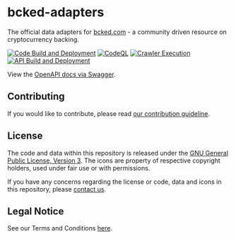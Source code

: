 # bcked-adapters

The official data adapters for [bcked.com](https://bcked.com/) - a community driven resource on cryptocurrency backing.

[![Code Build and Deployment](https://github.com/bcked/bcked-adapters/actions/workflows/build.yml/badge.svg)](https://github.com/bcked/bcked-adapters/actions/workflows/build.yml)
[![CodeQL](https://github.com/bcked/bcked-adapters/actions/workflows/codeql-analysis.yml/badge.svg)](https://github.com/bcked/bcked-adapters/actions/workflows/codeql-analysis.yml)
[![Crawler Execution](https://github.com/bcked/bcked-adapters/actions/workflows/crawler.yml/badge.svg)](https://github.com/bcked/bcked-adapters/actions/workflows/crawler.yml)
[![API Build and Deployment](https://github.com/bcked/bcked-adapters/actions/workflows/api.yml/badge.svg)](https://github.com/bcked/bcked-adapters/actions/workflows/api.yml)

View the [OpenAPI docs via Swagger](https://editor.swagger.io/?url=https://api.bcked.com/openapi.json&tryItOutEnabled=true&filter=true&displayRequestDuration=true&requestSnippetsEnabled=true).

## Contributing

If you would like to contribute, please read [our contribution guideline](CONTRIBUTING.md).

## License

The code and data within this repository is released under the [GNU General Public License, Version 3](LICENSE).
The icons are property of respective copyright holders, used under fair use or with permissions.

If you have any concerns regarding the license or code, data and icons in this repository,
please [contact us](mailto:contact@bcked.com).

## Legal Notice

See our Terms and Conditions [here](LEGAL_NOTICE.md).
